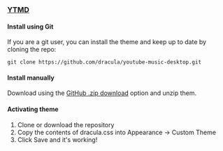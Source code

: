 ### [YTMD](https://ytmdesktop.app/)

#### Install using Git

If you are a git user, you can install the theme and keep up to date by cloning the repo:

    git clone https://github.com/dracula/youtube-music-desktop.git

#### Install manually

Download using the [GitHub .zip download](https://github.com/dracula/youtube-music-desktop/archive/master.zip) option and unzip them.

#### Activating theme

1. Clone or download the repository
2. Copy the contents of dracula.css into Appearance -> Custom Theme
3. Click Save and it's working!
